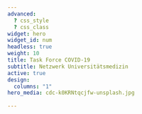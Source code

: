 ```yaml
---
advanced:
  ? css_style
  ? css_class
widget: hero
widget_id: num
headless: true
weight: 10
title: Task Force COVID-19
subtitle: Netzwerk Universitätsmedizin
active: true
design:
  columns: "1"
hero_media: cdc-k0KRNtqcjfw-unsplash.jpg
  
---
```

